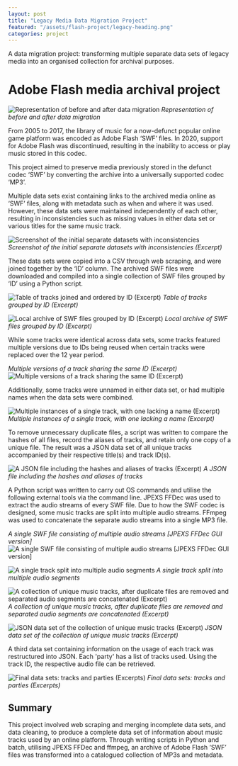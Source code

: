 ```yaml
---
layout: post
title: "Legacy Media Data Migration Project"
featured: "/assets/flash-project/legacy-heading.png"
categories: project
---
```


A data migration project: transforming multiple separate data sets of legacy media into an organised collection for archival purposes.

# Adobe Flash media archival project

![Representation of before and after data migration](/assets/flash-project/legacy-heading.png)
_Representation of before and after data migration_

From 2005 to 2017, the library of music for a now-defunct popular online game platform was encoded as Adobe Flash ‘SWF’ files. In 2020, support for Adobe Flash was discontinued, resulting in the inability to access or play music stored in this codec.

This project aimed to preserve media previously stored in the defunct codec ‘SWF’ by converting the archive into a universally supported codec ‘MP3’.

Multiple data sets exist containing links to the archived media online as ‘SWF’ files, along with metadata such as when and where it was used. However, these data sets were maintained independently of each other, resulting in inconsistencies such as missing values in either data set or various titles for the same music track.

![Screenshot of the initial separate datasets with inconsistencies](/assets/flash-project/01-initial-separate-datasets.png)
_Screenshot of the initial separate datasets with inconsistencies (Excerpt)_

These data sets were copied into a CSV through web scraping, and were joined together by the ‘ID’ column. The archived SWF files were downloaded and compiled into a single collection of SWF files grouped by ‘ID’ using a Python script.

![Table of tracks joined and ordered by ID (Excerpt)](/assets/flash-project/02-compiled-data-set-with-links.png)
_Table of tracks grouped by ID (Excerpt)_

![Local archive of SWF files grouped by ID (Excerpt)](/assets/flash-project/03a-downloaded-swfs.png)
_Local archive of SWF files grouped by ID (Excerpt)_

While some tracks were identical across data sets, some tracks featured multiple versions due to IDs being reused when certain tracks were replaced over the 12 year period.

_Multiple versions of a track sharing the same ID (Excerpt)_
![Multiple versions of a track sharing the same ID (Excerpt)](/assets/flash-project/03c-downloaded-swfs-and-organised-swfs-based-on-cp-id.png)

Additionally, some tracks were unnamed in either data set, or had multiple names when the data sets were combined.

![Multiple instances of a single track, with one lacking a name (Excerpt)](/assets/flash-project/03b-downloaded-swfs-and-organised-swfs-based-on-cp-id.png)
_Multiple instances of a single track, with one lacking a name (Excerpt)_

To remove unnecessary duplicate files, a script was written to compare the hashes of all files, record the aliases of tracks, and retain only one copy of a unique file. The result was a JSON data set of all unique tracks accompanied by their respective title(s) and track ID(s).

![A JSON file including the hashes and aliases of tracks (Excerpt)](/assets/flash-project/04a-remove-duplicates-by-checking-hash.png)
_A JSON file including the hashes and aliases of tracks_

A Python script was written to carry out OS commands and utilise the following external tools via the command line. JPEXS FFDec was used to extract the audio streams of every SWF file. Due to how the SWF codec is designed, some music tracks are split into multiple audio streams. FFmpeg was used to concatenate the separate audio streams into a single MP3 file.

_A single SWF file consisting of multiple audio streams [JPEXS FFDec GUI version]_
![A single SWF file consisting of multiple audio streams [JPEXS FFDec GUI version] ](/assets/flash-project/05a-extract-mp3s-from-swfs.png)

![A single track split into multiple audio segments ](/assets/flash-project/05b-separate-mp3-tracks-each.png)
_A single track split into multiple audio segments_

![A collection of unique music tracks, after duplicate files are removed and separated audio segments are concatenated (Excerpt)](/assets/flash-project/06-removed-duplicate-mp3s.png)
_A collection of unique music tracks, after duplicate files are removed and separated audio segments are concatenated (Excerpt)_

![JSON data set of the collection of unique music tracks (Excerpt)](/assets/flash-project/07-matched-with-original-cp-ids.png)
_JSON data set of the collection of unique music tracks (Excerpt)_

A third data set containing information on the usage of each track was restructured into JSON.
Each 'party' has a list of tracks used. Using the track ID, the respective audio file can be retrieved.

![Final data sets: tracks and parties (Excerpts)](/assets/flash-project/tracks_parties.webp)
_Final data sets: tracks and parties (Excerpts)_

## Summary

This project involved web scraping and merging incomplete data sets, and data cleaning, to produce a complete data set of information about music tracks used by an online platform. Through writing scripts in Python and batch, utilising JPEXS FFDec and ffmpeg, an archive of Adobe Flash ‘SWF’ files was transformed into a catalogued collection of MP3s and metadata.
